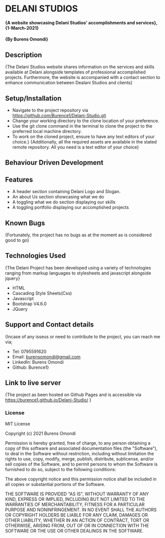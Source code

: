 # DELANI STUDIOS
#### {A website showcasing Delani Studios' accomplishments and services}, {1-March-2021}
#### {By Burens Omondi}
## Description
{The Delani Studios website shares information on the services and skills available at Delani alongside templates of professional accomplished projects. Furthermore, the website is accompanied with a contact section to enhance communication between Dealani Studios and clients}
## Setup/Installation
* Navigate to the project repository via https://github.com/Burence1/Delani-Studio.git
* Change your working directory to the clone location of your preference.
* Use the git clone command in the terminal to clone the project to the preferred local machine directory.
* To work on the cloned project, ensure to have any text editors of your choice.}
{Additionally, all the required assets are available in the stated remote repository. All you need is a text editor of your choice}

## Behaviour Driven Development
## Features
* A header section containing Delani Logo and Slogan.
* An about Us section showcasing what we do
* A toggling what we do section displaying our skills
* A toggling portfolio displaying our accomplished projects

## Known Bugs
{Fortunately, the project has no bugs as at the moment as is considered good to go}
## Technologies Used
{The Delani Project has been developed using a variety of technologies ranging from markup languages to stylesheets and javascript alongside jquery}
* HTML
* Cascading Style Sheets(Css)
* Javascript
* Bootstrap V4.6.0
* JQuery
## Support and Contact details
{Incase of any isseus or need to contribute to the project, you can reach me via;
 * Tel: 0795591620
 * Email: burensomondi@gmail.com
 * LinkedIn: Burens Omondi
 * Github: Burence1}

## Link to live server
 {The project as been hosted on Github Pages and is accessible via https://burence1.github.io/Delani-Studio/ }


 ### License

 MIT License

Copyright (c) 2021 Burens Omondi

Permission is hereby granted, free of charge, to any person obtaining a copy
of this software and associated documentation files (the "Software"), to deal
in the Software without restriction, including without limitation the rights
to use, copy, modify, merge, publish, distribute, sublicense, and/or sell
copies of the Software, and to permit persons to whom the Software is
furnished to do so, subject to the following conditions:

The above copyright notice and this permission notice shall be included in all
copies or substantial portions of the Software.

THE SOFTWARE IS PROVIDED "AS IS", WITHOUT WARRANTY OF ANY KIND, EXPRESS OR
IMPLIED, INCLUDING BUT NOT LIMITED TO THE WARRANTIES OF MERCHANTABILITY,
FITNESS FOR A PARTICULAR PURPOSE AND NONINFRINGEMENT. IN NO EVENT SHALL THE
AUTHORS OR COPYRIGHT HOLDERS BE LIABLE FOR ANY CLAIM, DAMAGES OR OTHER
LIABILITY, WHETHER IN AN ACTION OF CONTRACT, TORT OR OTHERWISE, ARISING FROM,
OUT OF OR IN CONNECTION WITH THE SOFTWARE OR THE USE OR OTHER DEALINGS IN THE
SOFTWARE.